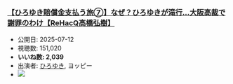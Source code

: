 ### [【ひろゆき賠償金支払う旅⑦】なぜ？ひろゆきが滝行…大阪高裁で謝罪のわけ【ReHacQ高橋弘樹】](https://www.youtube.com/watch?v=3Jx0xIMmwOs)
-   公開日: 2025-07-12
-   視聴数: 151,020
-   **いいね数: 2,039**
-   出演者: [ひろゆき](/rehacq_fan/people/ひろゆき "wikilink"), ヨッピー
- [![](https://img.youtube.com/vi/3Jx0xIMmwOs/hqdefault.jpg)](https://www.youtube.com/watch?v=3Jx0xIMmwOs)
